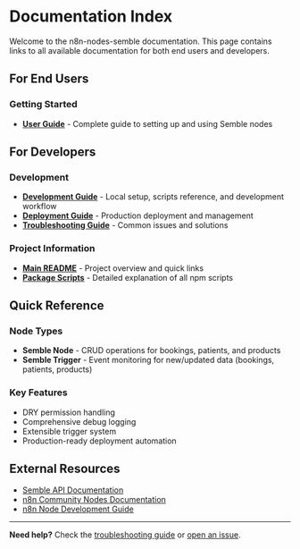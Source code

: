 # Documentation Index

Welcome to the n8n-nodes-semble documentation. This page contains links to all available documentation for both end users and developers.

## For End Users

### Getting Started
- **[User Guide](user-guide.md)** - Complete guide to setting up and using Semble nodes

## For Developers

### Development
- **[Development Guide](development.md)** - Local setup, scripts reference, and development workflow
- **[Deployment Guide](deployment.md)** - Production deployment and management
- **[Troubleshooting Guide](troubleshooting.md)** - Common issues and solutions

### Project Information
- **[Main README](../README.md)** - Project overview and quick links
- **[Package Scripts](development.md#script-reference)** - Detailed explanation of all npm scripts

## Quick Reference

### Node Types
- **Semble Node** - CRUD operations for bookings, patients, and products
- **Semble Trigger** - Event monitoring for new/updated data (bookings, patients, products)

### Key Features
- DRY permission handling
- Comprehensive debug logging
- Extensible trigger system
- Production-ready deployment automation

## External Resources

- [Semble API Documentation](https://help.semble.co.uk/en/articles/2633976-semble-api)
- [n8n Community Nodes Documentation](https://docs.n8n.io/integrations/community-nodes/)
- [n8n Node Development Guide](https://docs.n8n.io/integrations/creating-nodes/)

---

**Need help?** Check the [troubleshooting guide](troubleshooting.md) or [open an issue](https://github.com/mikehatcher/n8n-nodes-semble/issues).
